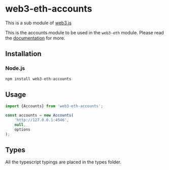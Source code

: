 # web3-eth-accounts

This is a sub module of [web3.js][repo]

This is the accounts module to be used in the `web3-eth` module.
Please read the [documentation][docs] for more.

## Installation

### Node.js

```bash
npm install web3-eth-accounts
```

## Usage

```js
import {Accounts} from 'web3-eth-accounts';

const accounts = new Accounts(
    'http://127.0.0.1:4546',
    null,
    options
);
```

## Types 

All the typescript typings are placed in the types folder. 

[docs]: http://web3js.readthedocs.io/en/1.0/
[repo]: https://github.com/ethereum/web3.js
